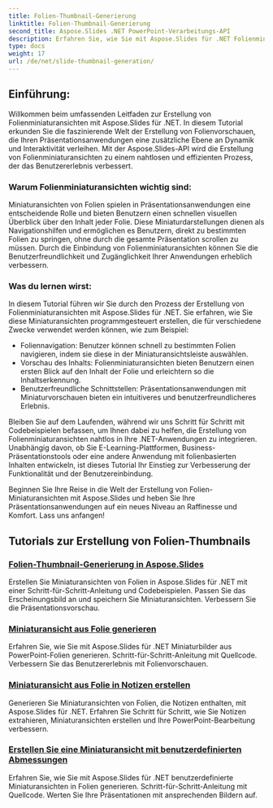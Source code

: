 ```yaml
---
title: Folien-Thumbnail-Generierung
linktitle: Folien-Thumbnail-Generierung
second_title: Aspose.Slides .NET PowerPoint-Verarbeitungs-API
description: Erfahren Sie, wie Sie mit Aspose.Slides für .NET Folienminiaturansichten generieren. Schritt-für-Schritt-Anleitung mit Codebeispielen zum Erstellen dynamischer Folienvorschauen. Erweitern Sie Ihre Präsentationsanwendungen mit dieser leistungsstarken Funktion.
type: docs
weight: 17
url: /de/net/slide-thumbnail-generation/
---
```


## Einführung:

Willkommen beim umfassenden Leitfaden zur Erstellung von Folienminiaturansichten mit Aspose.Slides für .NET. In diesem Tutorial erkunden Sie die faszinierende Welt der Erstellung von Folienvorschauen, die Ihren Präsentationsanwendungen eine zusätzliche Ebene an Dynamik und Interaktivität verleihen. Mit der Aspose.Slides-API wird die Erstellung von Folienminiaturansichten zu einem nahtlosen und effizienten Prozess, der das Benutzererlebnis verbessert.

### Warum Folienminiaturansichten wichtig sind:

Miniaturansichten von Folien spielen in Präsentationsanwendungen eine entscheidende Rolle und bieten Benutzern einen schnellen visuellen Überblick über den Inhalt jeder Folie. Diese Miniaturdarstellungen dienen als Navigationshilfen und ermöglichen es Benutzern, direkt zu bestimmten Folien zu springen, ohne durch die gesamte Präsentation scrollen zu müssen. Durch die Einbindung von Folienminiaturansichten können Sie die Benutzerfreundlichkeit und Zugänglichkeit Ihrer Anwendungen erheblich verbessern.

### Was du lernen wirst:

In diesem Tutorial führen wir Sie durch den Prozess der Erstellung von Folienminiaturansichten mit Aspose.Slides für .NET. Sie erfahren, wie Sie diese Miniaturansichten programmgesteuert erstellen, die für verschiedene Zwecke verwendet werden können, wie zum Beispiel:

- Foliennavigation: Benutzer können schnell zu bestimmten Folien navigieren, indem sie diese in der Miniaturansichtsleiste auswählen.
- Vorschau des Inhalts: Folienminiaturansichten bieten Benutzern einen ersten Blick auf den Inhalt der Folie und erleichtern so die Inhaltserkennung.
- Benutzerfreundliche Schnittstellen: Präsentationsanwendungen mit Miniaturvorschauen bieten ein intuitiveres und benutzerfreundlicheres Erlebnis.

Bleiben Sie auf dem Laufenden, während wir uns Schritt für Schritt mit Codebeispielen befassen, um Ihnen dabei zu helfen, die Erstellung von Folienminiaturansichten nahtlos in Ihre .NET-Anwendungen zu integrieren. Unabhängig davon, ob Sie E-Learning-Plattformen, Business-Präsentationstools oder eine andere Anwendung mit folienbasierten Inhalten entwickeln, ist dieses Tutorial Ihr Einstieg zur Verbesserung der Funktionalität und der Benutzereinbindung.

Beginnen Sie Ihre Reise in die Welt der Erstellung von Folien-Miniaturansichten mit Aspose.Slides und heben Sie Ihre Präsentationsanwendungen auf ein neues Niveau an Raffinesse und Komfort. Lass uns anfangen!

## Tutorials zur Erstellung von Folien-Thumbnails
### [Folien-Thumbnail-Generierung in Aspose.Slides](./slide-thumbnail-generation/)
Erstellen Sie Miniaturansichten von Folien in Aspose.Slides für .NET mit einer Schritt-für-Schritt-Anleitung und Codebeispielen. Passen Sie das Erscheinungsbild an und speichern Sie Miniaturansichten. Verbessern Sie die Präsentationsvorschau.
### [Miniaturansicht aus Folie generieren](./generate-thumbnail-from-slide/)
Erfahren Sie, wie Sie mit Aspose.Slides für .NET Miniaturbilder aus PowerPoint-Folien generieren. Schritt-für-Schritt-Anleitung mit Quellcode. Verbessern Sie das Benutzererlebnis mit Folienvorschauen.
### [Miniaturansicht aus Folie in Notizen erstellen](./generate-thumbnail-from-slide-in-notes/)
Generieren Sie Miniaturansichten von Folien, die Notizen enthalten, mit Aspose.Slides für .NET. Erfahren Sie Schritt für Schritt, wie Sie Notizen extrahieren, Miniaturansichten erstellen und Ihre PowerPoint-Bearbeitung verbessern. 
### [Erstellen Sie eine Miniaturansicht mit benutzerdefinierten Abmessungen](./generate-thumbnail-with-custom-dimensions/)
Erfahren Sie, wie Sie mit Aspose.Slides für .NET benutzerdefinierte Miniaturansichten in Folien generieren. Schritt-für-Schritt-Anleitung mit Quellcode. Werten Sie Ihre Präsentationen mit ansprechenden Bildern auf. 